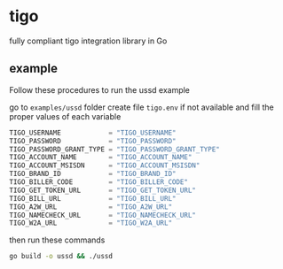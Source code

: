 # tigo
fully compliant tigo integration library in Go

## example
Follow these procedures to run the ussd example

go to `examples/ussd` folder create file `tigo.env` if not available and fill the proper values of each variable

```go
TIGO_USERNAME            = "TIGO_USERNAME"
TIGO_PASSWORD            = "TIGO_PASSWORD"
TIGO_PASSWORD_GRANT_TYPE = "TIGO_PASSWORD_GRANT_TYPE"
TIGO_ACCOUNT_NAME        = "TIGO_ACCOUNT_NAME"
TIGO_ACCOUNT_MSISDN      = "TIGO_ACCOUNT_MSISDN"
TIGO_BRAND_ID            = "TIGO_BRAND_ID"
TIGO_BILLER_CODE         = "TIGO_BILLER_CODE"
TIGO_GET_TOKEN_URL       = "TIGO_GET_TOKEN_URL"
TIGO_BILL_URL            = "TIGO_BILL_URL"
TIGO_A2W_URL             = "TIGO_A2W_URL"
TIGO_NAMECHECK_URL       = "TIGO_NAMECHECK_URL"
TIGO_W2A_URL             = "TIGO_W2A_URL"
```
then run these commands

```bash
go build -o ussd && ./ussd

```